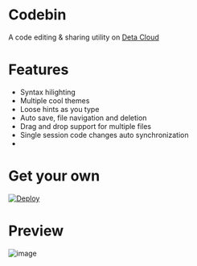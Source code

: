 # Codebin
A code editing & sharing utility on [Deta Cloud](https://deta.sh/)

# Features
- Syntax hilighting
- Multiple cool themes
- Loose hints as you type
- Auto save, file navigation and deletion
- Drag and drop support for multiple files
- Single session code changes auto synchronization
- 
# Get your own
[![Deploy](https://button.deta.dev/1/svg)](https://go.deta.dev/deploy?repo=https://github.com/jnsougata/codebin)

# Preview
![image](https://user-images.githubusercontent.com/53375272/200767149-16d7180f-4ebc-4564-828a-601ff6b2f929.png)

